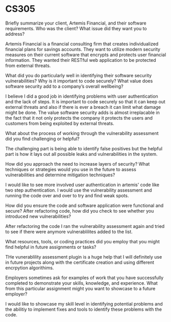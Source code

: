 # CS305
Briefly summarize your client, Artemis Financial, and their software requirements. Who was the client? What issue did they want you to address?

 Artemis Financial is a financial consulting firm that creates individualized financial plans for savings accounts. They want to utilize modern security measures on their current software that encrypts and protects user financial information. They wanted their RESTful web application to be protected from external threats.

What did you do particularly well in identifying their software security vulnerabilities? Why is it important to code securely? What value does software security add to a company’s overall wellbeing?

  I believe I did a good job in identifying problems with user authentication and the lack of steps. It is important to code securely so that it can keep out external threats and also if there is ever a breach it can limit what damage might be done. The value software security adds is almost irreplacable in the fact that it not only protects the company it protects the users and customers from being exploited by external threats.

What about the process of working through the vulnerability assessment did you find challenging or helpful?

  The challenging part is being able to identify false positives but the helpful part is how it lays out all possible leaks and vulnerabilities in the system.

How did you approach the need to increase layers of security? What techniques or strategies would you use in the future to assess vulnerabilities and determine mitigation techniques?

  I would like to see more involved user authentication in artemis' code like two step authentication. I would use the vulnerability assessment and running the code over and over to try and find weak spots.

How did you ensure the code and software application were functional and secure? After refactoring code, how did you check to see whether you introduced new vulnerabilities?

  After refactoring the code I ran the vulnerability assessment again and tried to see if there were anymore vulnerablilites added to the list.

What resources, tools, or coding practices did you employ that you might find helpful in future assignments or tasks?

  THe vunerablility assessment plugin is a huge help that I will definitely use in future projects along with the certificate creation and using different encrpytion algorithims.

Employers sometimes ask for examples of work that you have successfully completed to demonstrate your skills, knowledge, and experience. What from this particular assignment might you want to showcase to a future employer?

  I would like to showcase my skill level in identifying potential problems and the abilitiy to implement fixes and tools to identify these problems with the code. 
